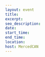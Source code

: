 ```yaml
---
layout: event
title:
excerpt:
seo_description:
date:
start_time:
end_time:
location:
host: MercedCAN
---
```

